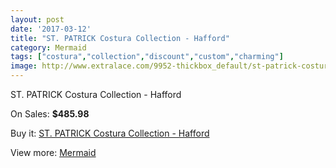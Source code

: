 ```yaml
---
layout: post
date: '2017-03-12'
title: "ST. PATRICK Costura Collection - Hafford"
category: Mermaid
tags: ["costura","collection","discount","custom","charming"]
image: http://www.extralace.com/9952-thickbox_default/st-patrick-costura-collection-hafford.jpg
---
```

ST. PATRICK Costura Collection - Hafford

On Sales: **$485.98**
<a href="https://www.extralace.com/mermaid/4701-st-patrick-costura-collection-hafford.html"><amp-img layout="responsive" width="600" height="600" src="//www.extralace.com/9952-thickbox_default/st-patrick-costura-collection-hafford.jpg" alt="ST. PATRICK Costura Collection - Hafford 0" /></a>

Buy it: [ST. PATRICK Costura Collection - Hafford](https://www.extralace.com/mermaid/4701-st-patrick-costura-collection-hafford.html "ST. PATRICK Costura Collection - Hafford")

View more: [Mermaid](https://www.extralace.com/5-mermaid "Mermaid")
